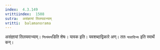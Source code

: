```yaml
---
index:  4.3.149
vrittiindex:  1508
sutra:  असंज्ञायां तिलयवाभ्याम्
vritti:  balamanorama 
---
```


असंज्ञायां तिलयवाभ्याम्। `नित्यंमय`डिति शेषः। यावक इति। यवशब्दाद्विकारे अण्। ततः `यावादिभ्यः` इति स्वार्थे कन्।

